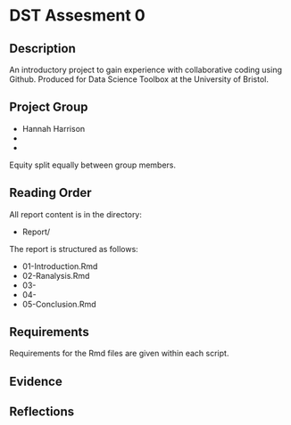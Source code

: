 # DST Assesment 0

## Description

An introductory project to gain experience with collaborative coding using Github. Produced for Data Science Toolbox at the University of Bristol.

## Project Group

* Hannah Harrison
* 
*

Equity split equally between group members.

## Reading Order

All report content is in the directory:

* Report/

The report is structured as follows:
* 01-Introduction.Rmd
* 02-Ranalysis.Rmd
* 03-
* 04-
* 05-Conclusion.Rmd

## Requirements

Requirements for the Rmd files are given within each script.

## Evidence

## Reflections





